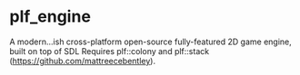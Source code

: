 # plf_engine
A modern...ish cross-platform open-source fully-featured 2D game engine, built on top of SDL
Requires plf::colony and plf::stack (https://github.com/mattreecebentley).
